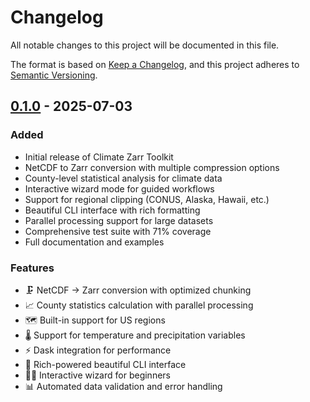 # Changelog

All notable changes to this project will be documented in this file.

The format is based on [Keep a Changelog](https://keepachangelog.com/en/1.0.0/),
and this project adheres to [Semantic Versioning](https://semver.org/spec/v2.0.0.html).

## [0.1.0] - 2025-07-03

### Added
- Initial release of Climate Zarr Toolkit
- NetCDF to Zarr conversion with multiple compression options
- County-level statistical analysis for climate data
- Interactive wizard mode for guided workflows
- Support for regional clipping (CONUS, Alaska, Hawaii, etc.)
- Beautiful CLI interface with rich formatting
- Parallel processing support for large datasets
- Comprehensive test suite with 71% coverage
- Full documentation and examples

### Features
- 🗜️ NetCDF → Zarr conversion with optimized chunking
- 📈 County statistics calculation with parallel processing
- 🗺️ Built-in support for US regions
- 🌡️ Support for temperature and precipitation variables
- ⚡ Dask integration for performance
- 🎨 Rich-powered beautiful CLI interface
- 🧙‍♂️ Interactive wizard for beginners
- 📊 Automated data validation and error handling

[0.1.0]: https://github.com/yourusername/climate-zarr/releases/tag/v0.1.0